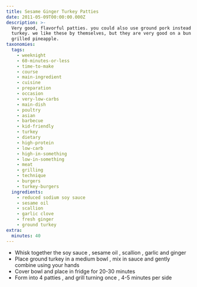 ```yaml
---
title: Sesame Ginger Turkey Patties
date: 2011-05-09T00:00:00.000Z
description: >-
  Very good, flavorful patties. you could also use ground pork instead of the
  turkey. we like these by themselves, but they are very good on a bun with some
  grilled pineapple.
taxonomies:
  tags:
    - weeknight
    - 60-minutes-or-less
    - time-to-make
    - course
    - main-ingredient
    - cuisine
    - preparation
    - occasion
    - very-low-carbs
    - main-dish
    - poultry
    - asian
    - barbecue
    - kid-friendly
    - turkey
    - dietary
    - high-protein
    - low-carb
    - high-in-something
    - low-in-something
    - meat
    - grilling
    - technique
    - burgers
    - turkey-burgers
  ingredients:
    - reduced sodium soy sauce
    - sesame oil
    - scallion
    - garlic clove
    - fresh ginger
    - ground turkey
extra:
  minutes: 40
---
```

 - Whisk together the soy sauce , sesame oil , scallion , garlic and ginger
 - Place ground turkey in a medium bowl , mix in sauce and gently combine using your hands
 - Cover bowl and place in fridge for 20-30 minutes
 - Form into 4 patties , and grill turning once , 4-5 minutes per side
